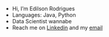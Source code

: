 - Hi, I’m Edilson Rodrigues
- Languages: Java, Python 
- Data Scientist wannabe
- Reach me on [Linkedin](https://www.linkedin.com/in/edilson-rodrigues-438156138/) and my [email](mailto:edilson.w3g@gmail.com)

<!---
lukeSkywallk/lukeSkywallk is a ✨ special ✨ repository because its `README.md` (this file) appears on your GitHub profile.
You can click the Preview link to take a look at your changes.
--->
